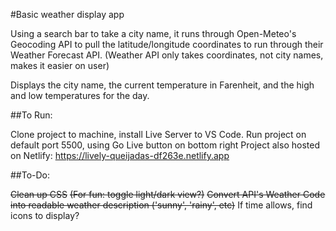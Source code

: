 #Basic weather display app

Using a search bar to take a city name, it runs through Open-Meteo's Geocoding API to pull the latitude/longitude coordinates to run through their Weather Forecast API. (Weather API only takes coordinates, not city names, makes it easier on user)

Displays the city name, the current temperature in Farenheit, and the high and low temperatures for the day.

##To Run:

Clone project to machine, install Live Server to VS Code.
Run project on default port 5500, using Go Live button on bottom right
Project also hosted on Netlify: https://lively-queijadas-df263e.netlify.app

##To-Do:

~~Clean up CSS~~
~~(For fun: toggle light/dark view?)~~
~~Convert API's Weather Code into readable weather description ('sunny', 'rainy', etc)~~
If time allows, find icons to display?
